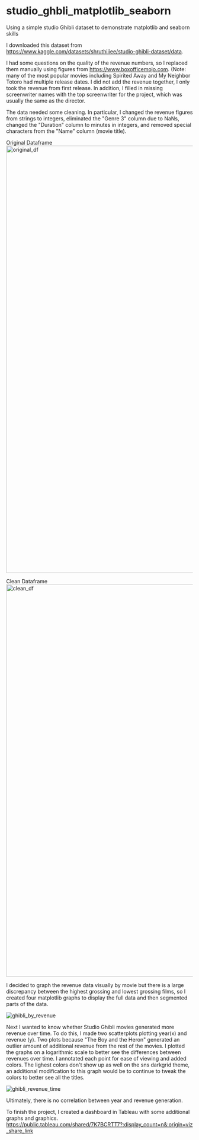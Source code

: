 # studio_ghbli_matplotlib_seaborn
Using a simple studio Ghibli dataset to demonstrate matplotlib and seaborn skills

I downloaded this dataset from <a>https://www.kaggle.com/datasets/shruthiiiee/studio-ghibli-dataset/data</a>. 

I had some questions on the quality of the revenue numbers, so I replaced them manually using figures from <a>https://www.boxofficemojo.com</a>. (Note: many of the most popular movies including Spirited Away and My Neighbor Totoro had multiple release dates. I did not add the revenue together, I only took the revenue from first release. In addition, I filled in missing screenwriter names with the top screenwriter for the project, which was usually the same as the director.

The data needed some cleaning. In particular, I changed the revenue figures from strings to integers, eliminated the "Genre 3" column due to NaNs, changed the "Duration" column to minutes in integers, and removed special characters from the "Name" column (movie title).

Original Dataframe
<img width="1153" alt="original_df" src="https://github.com/jshapi16/studio_ghbli_matplotlib_seaborn/assets/79419060/1d1eea34-9680-4df5-a9d0-930200bb210c">

Clean Dataframe
<img width="1059" alt="clean_df" src="https://github.com/jshapi16/studio_ghbli_matplotlib_seaborn/assets/79419060/0b983087-5738-41bd-b0d5-4aa539fa85b4">

I decided to graph the revenue data visually by movie but there is a large discrepancy between the highest grossing and lowest grossing films, so I created four matplotlib graphs to display the full data and then segmented parts of the data. 

![ghibli_by_revenue](https://github.com/jshapi16/studio_ghbli_matplotlib_seaborn/assets/79419060/4b9e3c16-01f3-4861-bc79-90c3407f044a)


Next I wanted to know whether Studio Ghibli movies generated more revenue over time. To do this, I made two scatterplots plotting year(x) and revenue (y). Two plots because "The Boy and the Heron" generated an outlier amount of additional revenue from the rest of the movies. I plotted the graphs on a logarithmic scale to better see the differences between revenues over time. I annotated each point for ease of viewing and added colors. The lighest colors don't show up as well on the sns darkgrid theme, an additional modification to this graph would be to continue to tweak the colors to better see all the titles. 

![ghibli_revenue_time](https://github.com/jshapi16/studio_ghbli_matplotlib_seaborn/assets/79419060/40025a84-2a70-4d11-af24-5821e2185dc5)


Ultimately, there is no correlation between year and revenue generation. 

To finish the project, I created a dashboard in Tableau with some additional graphs and graphics.
<a>https://public.tableau.com/shared/7K7BCRTT7?:display_count=n&:origin=viz_share_link</a>
